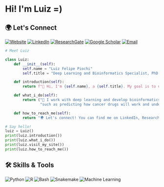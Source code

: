 # Hi! I'm Luiz =)

## 🌍 Let's Connect
[![Website](https://img.shields.io/badge/-visit_my_website-c89666?style=for-the-badge&logo=html5)](lupiochi.github.io/)
[![LinkedIn](https://img.shields.io/badge/-LinkedIn-0077B5?style=for-the-badge&logo=linkedin)](https://www.linkedin.com/in/luiz-piochi/)
[![ResearchGate](https://img.shields.io/badge/-Research_Gate-00CCBB?style=for-the-badge&logo=researchgate&&logoColor=black)](https://www.researchgate.net/profile/Luiz-Piochi)
[![Google Scholar](https://img.shields.io/badge/-Scholar-7C8483?style=for-the-badge&logo=google-scholar)](https://scholar.google.com/citations?user=WYLujtYAAAAJ)
[![Email](https://img.shields.io/badge/-Email-c71610?style=for-the-badge&logo=Gmail&logoColor=black)](mailto:luizpiochi@outlook.com)

```python
# Meet Luiz

class Luiz:
    def __init__(self):
        self.name = "Luiz Felipe Piochi"
        self.title = "Deep Learning and Bioinformatics Specialist, PhD Student in Computer Science @ Inria"

    def introduction(self):
        return f"👋 Hi, I'm {self.name}, a {self.title}. My goal is to uncover the hidden stories in data."

    def what_i_do(self):
        return ("🔬 I work with deep learning and develop bioinformatics tools to solve biological puzzles, "
                "such as predicting how cancer drugs will work and understanding bee metagenomics.")

    def how_to_reach_me(self):
        return "🌍 Let's connect! You can find me on LinkedIn, ResearchGate, or send me an email!"

# Say hello!
luiz = Luiz()
print(luiz.introduction())
print(luiz.what_i_do())
print(luiz.visit_my_site())
print(luiz.how_to_reach_me())

```

## 🛠️ Skills & Tools
![Python](https://img.shields.io/badge/Python-Advanced-blue?style=flat&logo=python)
![R](https://img.shields.io/badge/R-Proficient-blue?style=flat&logo=r)
![Bash](https://img.shields.io/badge/Bash-Proficient-green?style=flat&logo=gnu-bash)
![Snakemake](https://img.shields.io/badge/Snakemake-Novice-yellowgreen?style=flat&logo=snakemake)
![Machine Learning](https://img.shields.io/badge/Machine_Learning-Advanced-orange?style=flat&logo=machine-learning)
